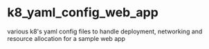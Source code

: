 # k8_yaml_config_web_app

various k8's yaml config files to handle deployment, networking and resource allocation for a sample web app
